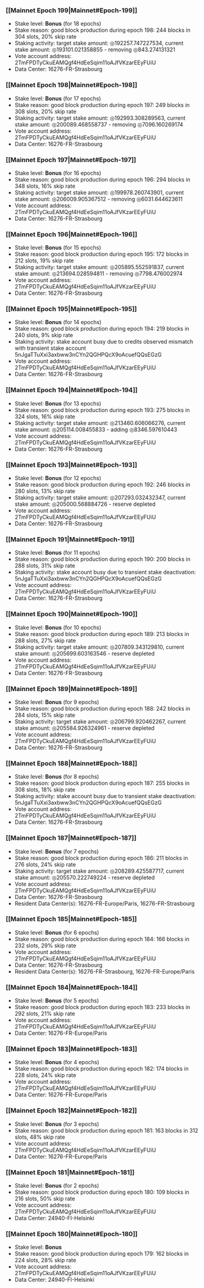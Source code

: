 ### [[Mainnet Epoch 199|Mainnet#Epoch-199]]
* Stake level: **Bonus** (for 18 epochs)
* Stake reason: good block production during epoch 198: 244 blocks in 304 slots, 20% skip rate
* Staking activity: target stake amount: ◎192257.747227534, current stake amount: ◎193101.021358855 - removing ◎843.274131321
* Vote account address: 2TmFPDTyCkuEAMQgf4HdEeSqim11oAJfVKzarEEyFUiU
* Data Center: 16276-FR-Strasbourg
### [[Mainnet Epoch 198|Mainnet#Epoch-198]]
* Stake level: **Bonus** (for 17 epochs)
* Stake reason: good block production during epoch 197: 249 blocks in 308 slots, 20% skip rate
* Staking activity: target stake amount: ◎192993.308289563, current stake amount: ◎200089.468558737 - removing ◎7096.160269174
* Vote account address: 2TmFPDTyCkuEAMQgf4HdEeSqim11oAJfVKzarEEyFUiU
* Data Center: 16276-FR-Strasbourg
### [[Mainnet Epoch 197|Mainnet#Epoch-197]]
* Stake level: **Bonus** (for 16 epochs)
* Stake reason: good block production during epoch 196: 294 blocks in 348 slots, 16% skip rate
* Staking activity: target stake amount: ◎199978.260743901, current stake amount: ◎206009.905367512 - removing ◎6031.644623611
* Vote account address: 2TmFPDTyCkuEAMQgf4HdEeSqim11oAJfVKzarEEyFUiU
* Data Center: 16276-FR-Strasbourg
### [[Mainnet Epoch 196|Mainnet#Epoch-196]]
* Stake level: **Bonus** (for 15 epochs)
* Stake reason: good block production during epoch 195: 172 blocks in 212 slots, 19% skip rate
* Staking activity: target stake amount: ◎205895.552591837, current stake amount: ◎213694.028594811 - removing ◎7798.476002974
* Vote account address: 2TmFPDTyCkuEAMQgf4HdEeSqim11oAJfVKzarEEyFUiU
* Data Center: 16276-FR-Strasbourg
### [[Mainnet Epoch 195|Mainnet#Epoch-195]]
* Stake level: **Bonus** (for 14 epochs)
* Stake reason: good block production during epoch 194: 219 blocks in 240 slots, 9% skip rate
* Staking activity: stake account busy due to credits observed mismatch with transient stake account 5nJgaTTuXxi3axbww3nCYn2QGHPQcX9oAcuefQQsEGzG
* Vote account address: 2TmFPDTyCkuEAMQgf4HdEeSqim11oAJfVKzarEEyFUiU
* Data Center: 16276-FR-Strasbourg
### [[Mainnet Epoch 194|Mainnet#Epoch-194]]
* Stake level: **Bonus** (for 13 epochs)
* Stake reason: good block production during epoch 193: 275 blocks in 324 slots, 16% skip rate
* Staking activity: target stake amount: ◎213460.606066276, current stake amount: ◎205114.008455833 - adding ◎8346.597610443
* Vote account address: 2TmFPDTyCkuEAMQgf4HdEeSqim11oAJfVKzarEEyFUiU
* Data Center: 16276-FR-Strasbourg
### [[Mainnet Epoch 193|Mainnet#Epoch-193]]
* Stake level: **Bonus** (for 12 epochs)
* Stake reason: good block production during epoch 192: 246 blocks in 280 slots, 13% skip rate
* Staking activity: target stake amount: ◎207293.032432347, current stake amount: ◎205000.568884726 - reserve depleted
* Vote account address: 2TmFPDTyCkuEAMQgf4HdEeSqim11oAJfVKzarEEyFUiU
* Data Center: 16276-FR-Strasbourg
### [[Mainnet Epoch 191|Mainnet#Epoch-191]]
* Stake level: **Bonus** (for 11 epochs)
* Stake reason: good block production during epoch 190: 200 blocks in 288 slots, 31% skip rate
* Staking activity: stake account busy due to transient stake deactivation: 5nJgaTTuXxi3axbww3nCYn2QGHPQcX9oAcuefQQsEGzG
* Vote account address: 2TmFPDTyCkuEAMQgf4HdEeSqim11oAJfVKzarEEyFUiU
* Data Center: 16276-FR-Strasbourg
### [[Mainnet Epoch 190|Mainnet#Epoch-190]]
* Stake level: **Bonus** (for 10 epochs)
* Stake reason: good block production during epoch 189: 213 blocks in 288 slots, 27% skip rate
* Staking activity: target stake amount: ◎207809.343129810, current stake amount: ◎205699.603163546 - reserve depleted
* Vote account address: 2TmFPDTyCkuEAMQgf4HdEeSqim11oAJfVKzarEEyFUiU
* Data Center: 16276-FR-Strasbourg
### [[Mainnet Epoch 189|Mainnet#Epoch-189]]
* Stake level: **Bonus** (for 9 epochs)
* Stake reason: good block production during epoch 188: 242 blocks in 284 slots, 15% skip rate
* Staking activity: target stake amount: ◎206799.920462267, current stake amount: ◎205584.926324961 - reserve depleted
* Vote account address: 2TmFPDTyCkuEAMQgf4HdEeSqim11oAJfVKzarEEyFUiU
* Data Center: 16276-FR-Strasbourg
### [[Mainnet Epoch 188|Mainnet#Epoch-188]]
* Stake level: **Bonus** (for 8 epochs)
* Stake reason: good block production during epoch 187: 255 blocks in 308 slots, 18% skip rate
* Staking activity: stake account busy due to transient stake deactivation: 5nJgaTTuXxi3axbww3nCYn2QGHPQcX9oAcuefQQsEGzG
* Vote account address: 2TmFPDTyCkuEAMQgf4HdEeSqim11oAJfVKzarEEyFUiU
* Data Center: 16276-FR-Strasbourg
### [[Mainnet Epoch 187|Mainnet#Epoch-187]]
* Stake level: **Bonus** (for 7 epochs)
* Stake reason: good block production during epoch 186: 211 blocks in 276 slots, 24% skip rate
* Staking activity: target stake amount: ◎208289.425587717, current stake amount: ◎205570.222749224 - reserve depleted
* Vote account address: 2TmFPDTyCkuEAMQgf4HdEeSqim11oAJfVKzarEEyFUiU
* Data Center: 16276-FR-Strasbourg
* Resident Data Center(s): 16276-FR-Europe/Paris, 16276-FR-Strasbourg
### [[Mainnet Epoch 185|Mainnet#Epoch-185]]
* Stake level: **Bonus** (for 6 epochs)
* Stake reason: good block production during epoch 184: 166 blocks in 232 slots, 29% skip rate
* Vote account address: 2TmFPDTyCkuEAMQgf4HdEeSqim11oAJfVKzarEEyFUiU
* Data Center: 16276-FR-Strasbourg
* Resident Data Center(s): 16276-FR-Strasbourg, 16276-FR-Europe/Paris
### [[Mainnet Epoch 184|Mainnet#Epoch-184]]
* Stake level: **Bonus** (for 5 epochs)
* Stake reason: good block production during epoch 183: 233 blocks in 292 slots, 21% skip rate
* Vote account address: 2TmFPDTyCkuEAMQgf4HdEeSqim11oAJfVKzarEEyFUiU
* Data Center: 16276-FR-Europe/Paris
### [[Mainnet Epoch 183|Mainnet#Epoch-183]]
* Stake level: **Bonus** (for 4 epochs)
* Stake reason: good block production during epoch 182: 174 blocks in 228 slots, 24% skip rate
* Vote account address: 2TmFPDTyCkuEAMQgf4HdEeSqim11oAJfVKzarEEyFUiU
* Data Center: 16276-FR-Europe/Paris
### [[Mainnet Epoch 182|Mainnet#Epoch-182]]
* Stake level: **Bonus** (for 3 epochs)
* Stake reason: good block production during epoch 181: 163 blocks in 312 slots, 48% skip rate
* Vote account address: 2TmFPDTyCkuEAMQgf4HdEeSqim11oAJfVKzarEEyFUiU
* Data Center: 16276-FR-Europe/Paris
### [[Mainnet Epoch 181|Mainnet#Epoch-181]]
* Stake level: **Bonus** (for 2 epochs)
* Stake reason: good block production during epoch 180: 109 blocks in 216 slots, 50% skip rate
* Vote account address: 2TmFPDTyCkuEAMQgf4HdEeSqim11oAJfVKzarEEyFUiU
* Data Center: 24940-FI-Helsinki
### [[Mainnet Epoch 180|Mainnet#Epoch-180]]
* Stake level: **Bonus**
* Stake reason: good block production during epoch 179: 162 blocks in 224 slots, 28% skip rate
* Vote account address: 2TmFPDTyCkuEAMQgf4HdEeSqim11oAJfVKzarEEyFUiU
* Data Center: 24940-FI-Helsinki